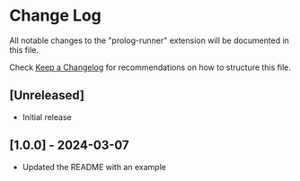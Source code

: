 # Change Log

All notable changes to the "prolog-runner" extension will be documented in this file.

Check [Keep a Changelog](http://keepachangelog.com/) for recommendations on how to structure this file.

## [Unreleased]

- Initial release

## [1.0.0] - 2024-03-07

- Updated the README with an example
